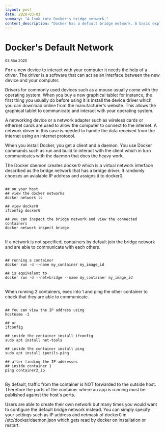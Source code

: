 ```yaml
---
layout: post
date: 2020-03-03
summary: "A look into Docker's bridge network."
content_description: "Docker has a default bridge network. A basic explanation about Docker's bridge network and how containers can interact if they are on the same network."
---
```

<div media:type="text/omd" class="blog_title_style container">
    <h1><span>Docker's Default Network</span></h1>
    <small>03 Mar 2020</small>
</div>

<div media:type="text/omd" class="blog_content_style container">

<p id="blog_text">
<kbd>For</kbd> a new device to interact with your computer it needs the help of a driver. The driver is a software that can act as an interface between the new device and your computer. 
</p>

<p id="blog_text">
Drivers for commonly used devices such as a mouse usually come with the operating system.
When you buy a new graphical tablet for instance, the first thing you usually do before using it is install the device driver which you can download online from the manufacturer's website. This allows the graphical tablet to communicate and interact with your operating system.
</p>

<p id="blog_text">
A networking device or a network adapter such as wireless cards or ethernet cards are used to allow the computer to connect to the internet. A network driver in this case is needed to handle the data received from the internet using an internet protocol.
</p>

<p id="blog_text">
When you install Docker, you get a client and a daemon. You use Docker commands such as run and build to interact with the client which in turn communicates with the daemon that does the heavy work.
</p>

<p id="blog_text">
The Docker daemon creates docker0 which is a virtual network interface described as the bridge network that has a bridge driver. It randomly chooses an avialable IP address and assigns it to docker0.
</p>

<pre>
<code>
## on your host
## view the docker networks
docker network ls

## view docker0
ifconfig docker0

## you can inspect the bridge network and view the connected containers
docker network inspect bridge
</code>
</pre>

<p id="blog_text">
If a network is not specified, containers by default join the bridge network and are able to communicate with each others.
</p>

<pre>
<code>
## running a container
docker run -d --name my_container my_image_id

## is equivalent to
docker run -d --net=bridge --name my_container my_image_id
</code>
</pre>

<p id="blog_text">
When running 2 containers, exec into 1 and ping the other container to check that they are able to communicate.
</p>

<pre>
<code>
## You can view the IP address using
hostname -I

## or
ifconfig

## inside the container install ifconfig
sudo apt install net-tools

## inside the container install ping
sudo apt install iputils-ping

## after finding the IP addresses
## inside container 1
ping container2_ip
</code>
</pre>

<p id="blog_text">
By default, traffic from the container is NOT forwarded to the outside host. Therefore the ports of the container where an app is running must be published against the host's ports.
</p>

<p id="blog_text">
Users are able to create their own network but many times you would want to configure the default bridge network instead. You can simply specify your settings such as IP address and netmask of docker0 in /etc/docker/daemon.json which gets read by docker on installation or restart.
</p>
</div>